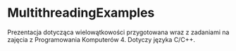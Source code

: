 # MultithreadingExamples
Prezentacja dotycząca wielowątkowości przygotowana wraz z zadaniami na zajęcia z Programowania Komputerów 4.
Dotyczy języka C/C++.
